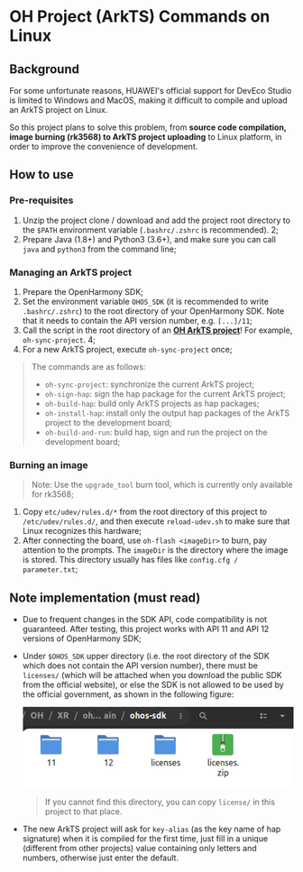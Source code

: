 # OH Project (ArkTS) Commands on Linux



## Background

For some unfortunate reasons, HUAWEI's official support for DevEco Studio is limited to Windows and MacOS, making it difficult to compile and upload an ArkTS project on Linux.

So this project plans to solve this problem, from **source code compilation, image burning (rk3568) to ArkTS project uploading** to Linux platform, in order to improve the convenience of development.



## How to use

### Pre-requisites

1. Unzip the project clone / download and add the project root directory to the `$PATH` environment variable (`.bashrc/.zshrc` is recommended). 2;
2. Prepare Java (1.8+) and Python3 (3.6+), and make sure you can call `java` and `python3` from the command line;



### Managing an ArkTS project

1. Prepare the OpenHarmony SDK;
2. Set the environment variable `OHOS_SDK` (it is recommended to write `.bashrc/.zshrc`) to the root directory of your OpenHarmony SDK. Note that it needs to contain the API version number, e.g. `[...]/11`;
3. Call the script in the root directory of an **<u>OH ArkTS project</u>**! For example, `oh-sync-project`. 4;
4. For a new ArkTS project, execute `oh-sync-project` once;

> The commands are as follows:
>
> - `oh-sync-project`: synchronize the current ArkTS project;
> - `oh-sign-hap`: sign the hap package for the current ArkTS project;
> - `oh-build-hap`: build only ArkTS projects as hap packages;
> - `oh-install-hap`: install only the output hap packages of the ArkTS project to the development board;
> - `oh-build-and-run`: build hap, sign and run the project on the development board;

### Burning an image

> Note: Use the `upgrade_tool` burn tool, which is currently only available for rk3568;

1. Copy `etc/udev/rules.d/*` from the root directory of this project to `/etc/udev/rules.d/`, and then execute `reload-udev.sh` to make sure that Linux recognizes this hardware;
2. After connecting the board, use `oh-flash <imageDir>` to burn, pay attention to the prompts. The `imageDir` is the directory where the image is stored. This directory usually has files like `config.cfg / parameter.txt`;



## Note implementation (must read)

- Due to frequent changes in the SDK API, code compatibility is not guaranteed. After testing, this project works with API 11 and API 12 versions of OpenHarmony SDK;

- Under `$OHOS_SDK` upper directory (i.e. the root directory of the SDK which does not contain the API version number), there must be `licenses/` (which will be attached when you download the public SDK from the official website), or else the SDK is not allowed to be used by the official government, as shown in the following figure:

  <img src="pictures/licenses.png" />

  > If you cannot find this directory, you can copy `license/` in this project to that place.

- The new ArkTS project will ask for `key-alias` (as the key name of hap signature) when it is compiled for the first time, just fill in a unique (different from other projects) value containing only letters and numbers, otherwise just enter the default.
